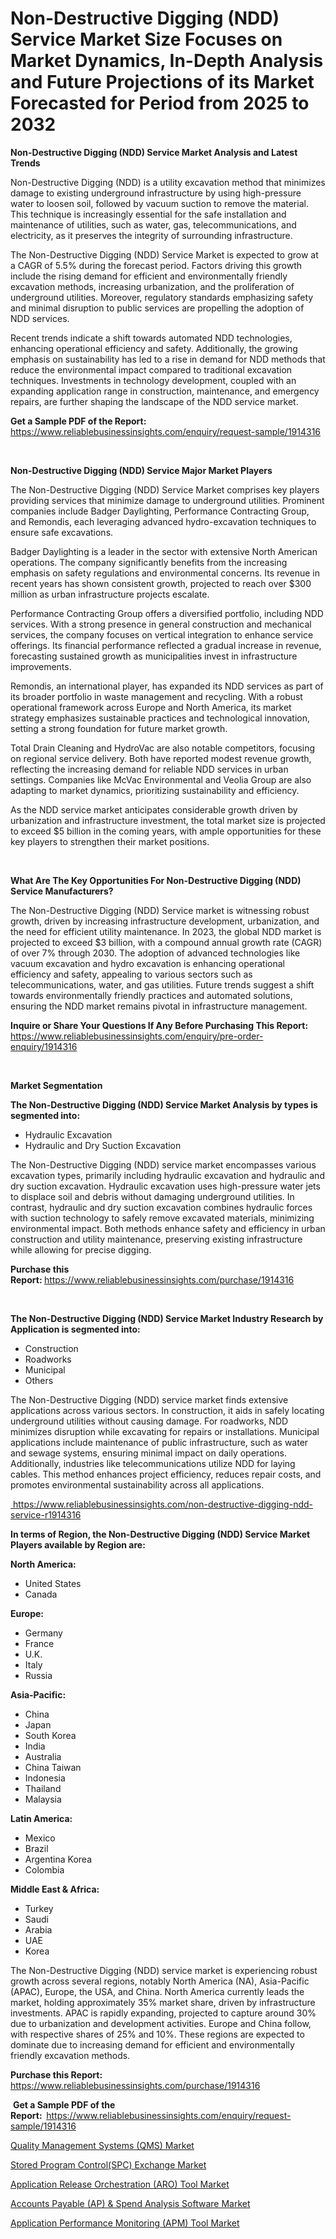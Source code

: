 <p><h1>Non-Destructive Digging (NDD) Service Market Size Focuses on Market Dynamics, In-Depth Analysis and Future Projections of its Market Forecasted for Period from 2025 to 2032</h1></p><p><strong>Non-Destructive Digging (NDD) Service Market Analysis and Latest Trends</strong></p>
<p><p>Non-Destructive Digging (NDD) is a utility excavation method that minimizes damage to existing underground infrastructure by using high-pressure water to loosen soil, followed by vacuum suction to remove the material. This technique is increasingly essential for the safe installation and maintenance of utilities, such as water, gas, telecommunications, and electricity, as it preserves the integrity of surrounding infrastructure.</p><p>The Non-Destructive Digging (NDD) Service Market is expected to grow at a CAGR of 5.5% during the forecast period. Factors driving this growth include the rising demand for efficient and environmentally friendly excavation methods, increasing urbanization, and the proliferation of underground utilities. Moreover, regulatory standards emphasizing safety and minimal disruption to public services are propelling the adoption of NDD services.</p><p>Recent trends indicate a shift towards automated NDD technologies, enhancing operational efficiency and safety. Additionally, the growing emphasis on sustainability has led to a rise in demand for NDD methods that reduce the environmental impact compared to traditional excavation techniques. Investments in technology development, coupled with an expanding application range in construction, maintenance, and emergency repairs, are further shaping the landscape of the NDD service market.</p></p>
<p><strong>Get a Sample PDF of the Report:&nbsp;</strong> <a href="https://www.reliablebusinessinsights.com/enquiry/request-sample/1914316?utm_campaign=2242&utm_medium=2&utm_source=Github&utm_content=ia&utm_term=11032025&utm_id=non-destructive-digging-ndd-service">https://www.reliablebusinessinsights.com/enquiry/request-sample/1914316</a></p>
<p>&nbsp;</p>
<p><strong>Non-Destructive Digging (NDD) Service Major Market Players</strong></p>
<p><p>The Non-Destructive Digging (NDD) Service Market comprises key players providing services that minimize damage to underground utilities. Prominent companies include Badger Daylighting, Performance Contracting Group, and Remondis, each leveraging advanced hydro-excavation techniques to ensure safe excavations.</p><p>Badger Daylighting is a leader in the sector with extensive North American operations. The company significantly benefits from the increasing emphasis on safety regulations and environmental concerns. Its revenue in recent years has shown consistent growth, projected to reach over $300 million as urban infrastructure projects escalate.</p><p>Performance Contracting Group offers a diversified portfolio, including NDD services. With a strong presence in general construction and mechanical services, the company focuses on vertical integration to enhance service offerings. Its financial performance reflected a gradual increase in revenue, forecasting sustained growth as municipalities invest in infrastructure improvements.</p><p>Remondis, an international player, has expanded its NDD services as part of its broader portfolio in waste management and recycling. With a robust operational framework across Europe and North America, its market strategy emphasizes sustainable practices and technological innovation, setting a strong foundation for future market growth.</p><p>Total Drain Cleaning and HydroVac are also notable competitors, focusing on regional service delivery. Both have reported modest revenue growth, reflecting the increasing demand for reliable NDD services in urban settings. Companies like McVac Environmental and Veolia Group are also adapting to market dynamics, prioritizing sustainability and efficiency.</p><p>As the NDD service market anticipates considerable growth driven by urbanization and infrastructure investment, the total market size is projected to exceed $5 billion in the coming years, with ample opportunities for these key players to strengthen their market positions.</p></p>
<p>&nbsp;</p>
<p><strong>What Are The Key Opportunities For Non-Destructive Digging (NDD) Service Manufacturers?</strong></p>
<p><p>The Non-Destructive Digging (NDD) Service market is witnessing robust growth, driven by increasing infrastructure development, urbanization, and the need for efficient utility maintenance. In 2023, the global NDD market is projected to exceed $3 billion, with a compound annual growth rate (CAGR) of over 7% through 2030. The adoption of advanced technologies like vacuum excavation and hydro excavation is enhancing operational efficiency and safety, appealing to various sectors such as telecommunications, water, and gas utilities. Future trends suggest a shift towards environmentally friendly practices and automated solutions, ensuring the NDD market remains pivotal in infrastructure management.</p></p>
<p><strong>Inquire or Share Your Questions If Any Before Purchasing This Report:</strong> <a href="https://www.reliablebusinessinsights.com/enquiry/pre-order-enquiry/1914316?utm_campaign=2242&utm_medium=2&utm_source=Github&utm_content=ia&utm_term=11032025&utm_id=non-destructive-digging-ndd-service">https://www.reliablebusinessinsights.com/enquiry/pre-order-enquiry/1914316</a></p>
<p>&nbsp;</p>
<p><strong>Market Segmentation</strong></p>
<p><strong>The Non-Destructive Digging (NDD) Service Market Analysis by types is segmented into:</strong></p>
<p><ul><li>Hydraulic Excavation</li><li>Hydraulic and Dry Suction Excavation</li></ul></p>
<p><p>The Non-Destructive Digging (NDD) service market encompasses various excavation types, primarily including hydraulic excavation and hydraulic and dry suction excavation. Hydraulic excavation uses high-pressure water jets to displace soil and debris without damaging underground utilities. In contrast, hydraulic and dry suction excavation combines hydraulic forces with suction technology to safely remove excavated materials, minimizing environmental impact. Both methods enhance safety and efficiency in urban construction and utility maintenance, preserving existing infrastructure while allowing for precise digging.</p></p>
<p><strong>Purchase this Report:&nbsp;</strong><a href="https://www.reliablebusinessinsights.com/purchase/1914316?utm_campaign=2242&utm_medium=2&utm_source=Github&utm_content=ia&utm_term=11032025&utm_id=non-destructive-digging-ndd-service">https://www.reliablebusinessinsights.com/purchase/1914316</a></p>
<p>&nbsp;</p>
<p><strong>The Non-Destructive Digging (NDD) Service Market Industry Research by Application is segmented into:</strong></p>
<p><ul><li>Construction</li><li>Roadworks</li><li>Municipal</li><li>Others</li></ul></p>
<p><p>The Non-Destructive Digging (NDD) service market finds extensive applications across various sectors. In construction, it aids in safely locating underground utilities without causing damage. For roadworks, NDD minimizes disruption while excavating for repairs or installations. Municipal applications include maintenance of public infrastructure, such as water and sewage systems, ensuring minimal impact on daily operations. Additionally, industries like telecommunications utilize NDD for laying cables. This method enhances project efficiency, reduces repair costs, and promotes environmental sustainability across all applications.</p></p>
<p><a href="https://www.reliablebusinessinsights.com/non-destructive-digging-ndd-service-r1914316?utm_campaign=2242&utm_medium=2&utm_source=Github&utm_content=ia&utm_term=11032025&utm_id=non-destructive-digging-ndd-service">&nbsp;https://www.reliablebusinessinsights.com/non-destructive-digging-ndd-service-r1914316</a></p>
<p><strong>In terms of Region, the Non-Destructive Digging (NDD) Service Market Players available by Region are:</strong></p>
<p>
    <p> <strong> North America: </strong>
        <ul>
            <li>United States</li>
            <li>Canada</li>
        </ul>
        </p> 
    <p> <strong> Europe: </strong>
        <ul>
            <li>Germany</li>
            <li>France</li>
            <li>U.K.</li>
            <li>Italy</li>
            <li>Russia</li>
        </ul>
        </p> 
    <p> <strong> Asia-Pacific: </strong>
        <ul>
            <li>China</li>
            <li>Japan</li>
            <li>South Korea</li>
            <li>India</li>
            <li>Australia</li>
            <li>China Taiwan</li>
            <li>Indonesia</li>
            <li>Thailand</li>
            <li>Malaysia</li>
        </ul>
        </p> 
    <p> <strong> Latin America: </strong>
        <ul>
            <li>Mexico</li>
            <li>Brazil</li>
            <li>Argentina Korea</li>
            <li>Colombia</li>
        </ul>
        </p> 
    <p> <strong> Middle East & Africa: </strong>
        <ul>
            <li>Turkey</li>
            <li>Saudi</li>
            <li>Arabia</li>
            <li>UAE</li>
            <li>Korea</li>
        </ul>
    </p>
    </p>
<p><p>The Non-Destructive Digging (NDD) service market is experiencing robust growth across several regions, notably North America (NA), Asia-Pacific (APAC), Europe, the USA, and China. North America currently leads the market, holding approximately 35% market share, driven by infrastructure investments. APAC is rapidly expanding, projected to capture around 30% due to urbanization and development activities. Europe and China follow, with respective shares of 25% and 10%. These regions are expected to dominate due to increasing demand for efficient and environmentally friendly excavation methods.</p></p>
<p><strong>Purchase this Report: </strong><a href="https://www.reliablebusinessinsights.com/purchase/1914316?utm_campaign=2242&utm_medium=2&utm_source=Github&utm_content=ia&utm_term=11032025&utm_id=non-destructive-digging-ndd-service">https://www.reliablebusinessinsights.com/purchase/1914316</a></p>
<p>&nbsp;<strong>Get a Sample PDF of the Report:&nbsp;&nbsp;</strong><a href="https://www.reliablebusinessinsights.com/enquiry/request-sample/1914316?utm_campaign=2242&utm_medium=2&utm_source=Github&utm_content=ia&utm_term=11032025&utm_id=non-destructive-digging-ndd-service">https://www.reliablebusinessinsights.com/enquiry/request-sample/1914316</a></p>
<p><strong></strong></p>
<p><p><a href="https://github.com/janskudiony/Market-Research-Report-List-1/blob/main/quality-management-systems-qms-market.md?utm_campaign=2242&utm_medium=2&utm_source=Github&utm_content=ia&utm_term=11032025&utm_id=non-destructive-digging-ndd-service">Quality Management Systems (QMS) Market</a></p><p><a href="https://github.com/gitfwelday/Market-Research-Report-List-1/blob/main/stored-program-controlspc-exchange-market.md?utm_campaign=2242&utm_medium=2&utm_source=Github&utm_content=ia&utm_term=11032025&utm_id=non-destructive-digging-ndd-service">Stored Program Control(SPC) Exchange Market</a></p><p><a href="https://github.com/mronmizoe/Market-Research-Report-List-1/blob/main/application-release-orchestration-aro-tool-market.md?utm_campaign=2242&utm_medium=2&utm_source=Github&utm_content=ia&utm_term=11032025&utm_id=non-destructive-digging-ndd-service">Application Release Orchestration (ARO) Tool Market</a></p><p><a href="https://github.com/hayasiorover/Market-Research-Report-List-1/blob/main/accounts-payable-ap-spend-analysis-software-market.md?utm_campaign=2242&utm_medium=2&utm_source=Github&utm_content=ia&utm_term=11032025&utm_id=non-destructive-digging-ndd-service">Accounts Payable (AP) & Spend Analysis Software Market</a></p><p><a href="https://github.com/gulaimolin/Market-Research-Report-List-7/blob/main/application-performance-monitoring-apm-tool-market.md?utm_campaign=2242&utm_medium=2&utm_source=Github&utm_content=ia&utm_term=11032025&utm_id=non-destructive-digging-ndd-service">Application Performance Monitoring (APM) Tool Market</a></p></p>